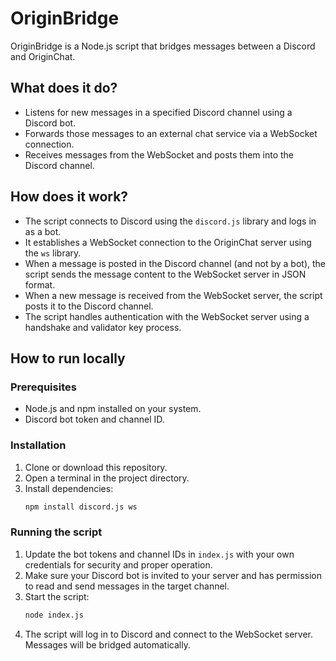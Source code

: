 # OriginBridge

OriginBridge is a Node.js script that bridges messages between a Discord and OriginChat.

## What does it do?
- Listens for new messages in a specified Discord channel using a Discord bot.
- Forwards those messages to an external chat service via a WebSocket connection.
- Receives messages from the WebSocket and posts them into the Discord channel.

## How does it work?
- The script connects to Discord using the `discord.js` library and logs in as a bot.
- It establishes a WebSocket connection to the OriginChat server using the `ws` library.
- When a message is posted in the Discord channel (and not by a bot), the script sends the message content to the WebSocket server in JSON format.
- When a new message is received from the WebSocket server, the script posts it to the Discord channel.
- The script handles authentication with the WebSocket server using a handshake and validator key process.

## How to run locally

### Prerequisites
- Node.js and npm installed on your system.
- Discord bot token and channel ID.

### Installation
1. Clone or download this repository.
2. Open a terminal in the project directory.
3. Install dependencies:
   ```sh
   npm install discord.js ws
   ```

### Running the script
1. Update the bot tokens and channel IDs in `index.js` with your own credentials for security and proper operation.
2. Make sure your Discord bot is invited to your server and has permission to read and send messages in the target channel.
3. Start the script:
   ```sh
   node index.js
   ```
4. The script will log in to Discord and connect to the WebSocket server. Messages will be bridged automatically.